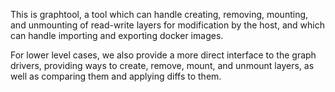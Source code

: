 This is graphtool, a tool which can handle creating, removing, mounting, and
unmounting of read-write layers for modification by the host, and which can
handle importing and exporting docker images.

For lower level cases, we also provide a more direct interface to the graph
drivers, providing ways to create, remove, mount, and unmount layers, as well
as comparing them and applying diffs to them.
